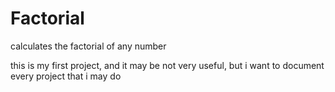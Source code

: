 # Factorial
calculates the factorial of any number

this is my first project, and it may be not very useful, but i want to document every project that i may do
